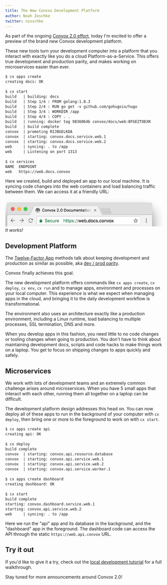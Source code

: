 ```yaml
---
title: The New Convox Development Platform
author: Noah Zoschke
twitter: nzoschke
---
```


As part of the ongoing [Convox 2.0 effort](https://docs.convox.com/), today I'm excited to offer a preview of the brand new Convox development platform.

These new tools turn your development computer into a platform that you interact with exactly like you do a cloud Platform-as-a-Service. This offers true development and production parity, and makes working on microservices easier than ever.

```console
$ cx apps create
creating docs: OK

$ cx start
build   | building: docs
build   | Step 1/4 : FROM golang:1.8.3
build   | Step 2/4 : RUN go get -v github.com/gohugoio/hugo
build   | Step 3/4 : WORKDIR /app
build   | Step 4/4 : COPY . .
build   | running: docker tag 9836064b convox/docs/web:BFGEZTOEXR
build   | build complete
convox  | promoting RIJBGELKDA
convox  | starting: convox.docs.service.web.1
convox  | starting: convox.docs.service.web.2
web     | syncing: . to /app
web     | Listening on port 1313

$ cx services
NAME  ENDPOINT
web   https://web.docs.convox
```

Here we created, build and deployed an app to our local machine. It is syncing code changes into the web containers and load balancing traffic between them. We can access it at a friendly URL:

![It works!](/assets/images/chrome-secure.png)*It works!*

<!--more-->

## Development Platform

The [Twelve-Factor App](https://12factor.net) methods talk about keeping development and production as similar as possible, aka [dev / prod parity](https://12factor.net/dev-prod-parity).

Convox finally achieves this goal.

The new development platform offers commands like `cx apps create`, `cx deploy`, `cx env`, `cx run` and  to manage apps, environment and processes on your local computer. This experience is what we expect when managing apps in the cloud, and bringing it to the daily development workflow is transformational.

The environment also uses an architecture exactly like a production environment, including a Linux runtime, load balancing to multiple processes, SSL termination, DNS and more.

When you develop apps in this fashion, you need little to no code changes or tooling changes when going to production. You don't have to think about maintaining development docs, scripts and code hacks to make things work on a laptop. You get to focus on shipping changes to apps quickly and safely.

## Microservices

We work with lots of development teams and an extremely common challenge arises around microservices. When you have 5 small apps that interact with each other, running them all together on a laptop can be difficult.

The development platform design addresses this head on. You can now deploy all of these apps to run in the background of your computer with `cx deploy`, then bring one or more to the foreground to work on with `cx start`.

```
$ cx apps create api
creating api: OK

$ cx deploy
build complete
convox  | starting: convox.api.resource.database
convox  | starting: convox.api.service.web.1
convox  | starting: convox.api.service.web.2
convox  | starting: convox.api.service.worker.1

$ cx apps create dashboard
creating dashboard: OK

$ cx start
build complete
starting: convox.dashboard.service.web.1
starting: convox.api.service.web.2
web     | syncing: . to /app
```

Here we run the "api" app and its database in the background, and the "dashboard" app in the foreground. The dashboard code can access the API through the static `https://web.api.convox` URL.

## Try it out

If you'd like to give it a try, check out the [local development tutorial](https://docs-staging.convox.com/walkthroughs/local/) for a full walkthrough.

Stay tuned for more announcements around Convox 2.0!